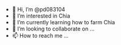 - 👋 Hi, I’m @pd083104
- 👀 I’m interested in Chia
- 🌱 I’m currently learning how to farm Chia
- 💞️ I’m looking to collaborate on ...
- 📫 How to reach me ...

<!---
pd083104/pd083104 is a ✨ special ✨ repository because its `README.md` (this file) appears on your GitHub profile.
You can click the Preview link to take a look at your changes.
--->
